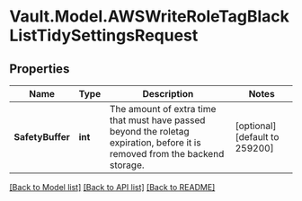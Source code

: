 # Vault.Model.AWSWriteRoleTagBlackListTidySettingsRequest

## Properties

Name | Type | Description | Notes
------------ | ------------- | ------------- | -------------
**SafetyBuffer** | **int** | The amount of extra time that must have passed beyond the roletag expiration, before it is removed from the backend storage. | [optional] [default to 259200]


[[Back to Model list]](../README.md#documentation-for-models) [[Back to API list]](../README.md#documentation-for-api-endpoints) [[Back to README]](../README.md)

